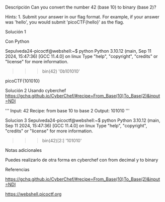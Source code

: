 Descripción
Can you convert the number 42 (base 10) to binary (base 2)?

Hints:
1.⁠ ⁠Submit your answer in our flag format. For example, if your answer was 'hello', you would submit 'picoCTF{hello}' as the flag.

Solución 1

Con Python

Sepulveda24-picoctf@webshell:~$ python
Python 3.10.12 (main, Sep 11 2024, 15:47:36) [GCC 11.4.0] on linux
Type "help", "copyright", "credits" or "license" for more information.
>>> bin(42)
'0b101010'
>>> 
picoCTF{101010}




Solución 2
Usando cyberchef https://gchq.github.io/CyberChef/#recipe=From_Base(10)To_Base(2)&input=NDI

'''
Input: 42
Recipe: from base  10
to base 2
Output: 101010
'''


Solucion 3
Sepulveda24-picoctf@webshell:~$ python
Python 3.10.12 (main, Sep 11 2024, 15:47:36) [GCC 11.4.0] on linux
Type "help", "copyright", "credits" or "license" for more information.
>>> bin(42)[2:]
'101010'

Notas adicionales

Puedes realizarlo de otra forma en cyberchef con from decimal y to binary


Referencias

https://gchq.github.io/CyberChef/#recipe=From_Base(10)To_Base(2)&input=NDI

https://webshell.picoctf.org